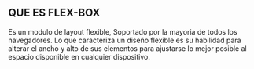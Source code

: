 ## QUE ES FLEX-BOX

Es un modulo de layout flexible, Soportado por la mayoria de todos los navegadores. Lo que caracteriza un diseño flexible es su habilidad para alterar el ancho y alto de sus elementos para ajustarse lo mejor posible al espacio disponible en cualquier dispositivo.



